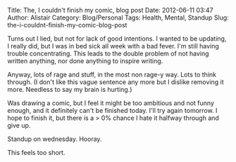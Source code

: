 Title: The, I couldn't finish my comic, blog post
Date: 2012-06-11 03:47
Author: Alistair
Category: Blog/Personal
Tags: Health, Mental, Standup
Slug: the-i-couldnt-finish-my-comic-blog-post

Turns out I lied, but not for lack of good intentions. I wanted to be
updating, I really did, but I was in bed sick all week with a bad fever.
I'm still having trouble concentrating. This leads to the double problem
of not having written anything, nor done anything to inspire writing.

Anyway, lots of rage and stuff, in the most non rage-y way. Lots to
think through. (I don't like this vague sentence any more but I dislike
removing it more. Needless to say my brain is hurting.)

Was drawing a comic, but I feel it might be too ambitious and not funny
enough, and it definitely can't be finished today. I'll try again
tomorrow. I hope to finish it, but there is a \> 0% chance I hate it
halfway through and give up.

Standup on wednesday. Hooray.

This feels too short.
